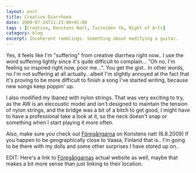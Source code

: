 ```yaml
---
layout: post
title: Creative Diarrhoea
date: 2009-07-24T11:23:00+01:00
tags : [Creative, Konstens Natt, Taiteiden Yö, Night of Arts]
category: blog
excerpt: Incoherent ramblings. Something about modifying a guitar.
---
```

Yes, it feels like I'm "suffering" from creative diarrhea right now.. I use the word suffering lightly since it's quite difficult to complain... "Oh no, I'm feeling so inspired right now, poor me...". You get the gist.. In other words, no I'm not suffering at all actually.. albeit I'm slightly annoyed at the fact that it's proving to be more difficult to finish a song I've started writing, because new songs keep poppin' up.

I also modified my Ibanez with nylon strings. That was very exciting to try, as the AW is an elecoustic model and isn't designed to maintain the tension of nylon strings, and the bridge was a bit of a bitch to get good, I might have to have a professional take a look at it, so the neck doesn't snap or something when I start playing it more often.

Also, make sure you check out [Föregångarna][map] on Konstens natt (6.8.2009) If you happen to be geographically close to Vaasa, Finland that is.. I'm going to be there with my dolls and some other surprises I have stored up on..

EDIT: Here's a link to [Föregångarnas][foreg] actual website as well, maybe that makes a bit more sense than just linking to their location.

[map]: http://kartat.eniro.fi/query?&what=map_adr&mop=aq&searchInMap=1&mapstate=7;21.614458896384185;63.09667790046796;s;21.59674145160586;63.10241833732676;21.632139945840862;63.09095246428411;1281;783&mapcomp=;;;Kauppapuistikko;12;;65100;VAASA;;;;;21.61447026652281;63.09667606736609;0;0;;Vaasa;maps_address_fi.598225.12;0&geo_area=Handelsesplanaden%2012,%2065100%20VASA&stq=0&pis=0
[foreg]: http://www.foregangarna.fi/